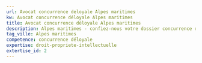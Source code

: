 ```yaml
---
url: Avocat concurrence deloyale Alpes maritimes
kw: Avocat concurrence déloyale Alpes maritimes
title: Avocat concurrence déloyale Alpes maritimes
description: Alpes maritimes - confiez-nous votre dossier concurrence déloyale
tag_ville: Alpes maritimes
competence: concurrence déloyale
expertise: droit-propriete-intellectuelle
extertise_id: 2
---
```

